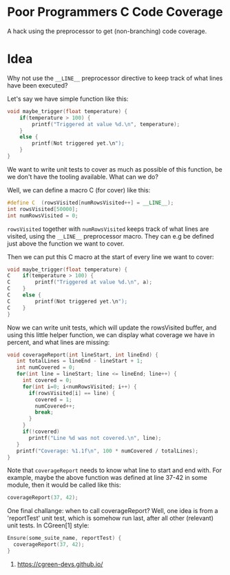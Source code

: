 # Poor Programmers C Code Coverage
A hack using the preprocessor to get (non-branching) code coverage.

# Idea

Why not use the `__LINE__` preprocessor directive to keep track of what lines have been executed?

Let's say we have simple function like this:

  ```cpp
  void maybe_trigger(float temperature) {
      if(temperature > 100) {
          printf("Triggered at value %d.\n", temperature);
      }
      else {
          printf(Not triggered yet.\n");
      }
  }
  ```

We want to write unit tests to cover as much as possible of this function, be we don't have the
tooling available. What can we do?

Well, we can define a macro C (for cover) like this:

  ```cpp
  #define C  (rowsVisited[numRowsVisited++] = __LINE__);
  int rowsVisited[50000];
  int numRowsVisited = 0;
  ```

`rowsVisited` together with `numRowsVisited` keeps track of what lines are visited, using the
`__LINE__` preprocessor macro. They can e.g be defined just above the function we want to cover.

Then we can put this C macro at the start of every line we want to cover:

  ```cpp
  void maybe_trigger(float temperature) {
  C    if(temperature > 100) {
  C        printf("Triggered at value %d.\n", a);
  C    }
  C    else {
  C        printf(Not triggered yet.\n");
  C    }
  }
  ```

Now we can write unit tests, which will update the rowsVisited buffer, and using this
little helper function, we can display what coverage we have in percent, and what lines
are missing:

   ```cpp
   void coverageReport(int lineStart, int lineEnd) {
      int totalLines = lineEnd - lineStart + 1;
      int numCovered = 0;
      for(int line = lineStart; line <= lineEnd; line++) {
        int covered = 0;
        for(int i=0; i<numRowsVisited; i++) {
          if(rowsVisited[i] == line) {
            covered = 1;
            numCovered++;
            break;
          }
        }
        if(!covered)
          printf("Line %d was not covered.\n", line);
      }
      printf("Coverage: %1.1f\n", 100 * numCovered / totalLines);
   }
   ```
   
Note that `coverageReport` needs to know what line to start and end with. For example, maybe
the above function was defined at line 37-42 in some module, then it would be called like this:

   ```cpp
   coverageReport(37, 42);
   ```

One final challange: when to call coverageReport? Well, one idea is from a 'reportTest' unit test,
which is somehow run last, after all other (relevant) unit tests. In CGreen[1] style:

   ```cpp
   Ensure(some_suite_name, reportTest) {
     coverageReport(37, 42);
   }
   ```


1. https://cgreen-devs.github.io/
